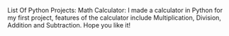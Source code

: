 List Of Python Projects:
Math Calculator: I made a calculator in Python for my first project, features of the calculator include Multiplication, Division, Addition and Subtraction. Hope you like it!
